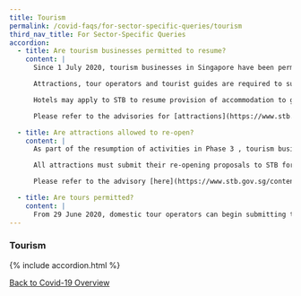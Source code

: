```yaml
---
title: Tourism
permalink: /covid-faqs/for-sector-specific-queries/tourism
third_nav_title: For Sector-Specific Queries
accordion:
  - title: Are tourism businesses permitted to resume?
    content: |
      Since 1 July 2020, tourism businesses in Singapore have been permitted to resume operations in stages. For the list of tourism businesses that are permitted to resume, please visit [here](https://www.stb.gov.sg/content/stb/en/home-pages/permitted-tourism-businesses.html){:target="_blank"}.

      Attractions, tour operators and tourist guides are required to submit their reopening proposals to STB for assessment. Operators must demonstrate effective implementation of safe management measures to provide a safe environment for customers and workers, and may resume operations only after receiving approval from the Ministry of Trade and Industry (MTI). These proposals must include safe management measures that are tailored to reduce the COVID-19 transmission risks at each attraction or tour.

      Hotels may apply to STB to resume provision of accommodation to guests for the purposes of leisure (e.g. staycations). Hotels may submit their application to STB for assessment and may only resume these business activities and related marketing efforts after receiving approval from MTI. Hotels that wish to resume these activities must comply with the required safe management measures.

      Please refer to the advisories for [attractions](https://www.stb.gov.sg/content/stb/en/home-pages/advisory-for-attractions.html){:target="_blank"}, [tours](https://www.stb.gov.sg/content/stb/en/home-pages/advisory-for-tours.html){:target="_blank"} and [hotels](https://www.stb.gov.sg/content/stb/en/home-pages/advisory-for-hotels.html){:target="_blank"} for the full list of requirements for each sector.

  - title: Are attractions allowed to re-open?
    content: |
      As part of the resumption of activities in Phase 3 , tourism businesses in Singapore will be permitted to resume operations in stages from 1 July, beginning with some attractions. MTI and STB have carefully assessed the reopening proposals that were submitted by these attractions. The list of permitted attractions can be found [here](https://www.stb.gov.sg/content/stb/en/home-pages/permitted-tourism-businesses.html){:target="_blank"}.

      All attractions must submit their re-opening proposals to STB for assessment prior to re-opening, and may resume operations only after receiving approval from the Ministry of Trade and Industry (MTI). Attractions should submit their re-opening proposals to <STB_Attractions@stb.gov.sg>{:target="_blank"}.

      Please refer to the advisory [here](https://www.stb.gov.sg/content/stb/en/home-pages/advisory-for-attractions.html){:target="_blank"} for the full list of requirements.

  - title: Are tours permitted?
    content: |
      From 29 June 2020, domestic tour operators can begin submitting their applications to resume operations. Tour operators and tourist guides can submit their application to <STB_TID@stb.gov.sg>{:target="_blank"} , and may only resume carrying out tour activities after receiving approval from MTI. Please refer to the advisory [here](https://www.stb.gov.sg/content/stb/en/home-pages/advisory-for-tours.html){:target="_blank"} for the full list of requirements.
---
```


### Tourism

{% include accordion.html %}

[Back to Covid-19 Overview](/covid/)
